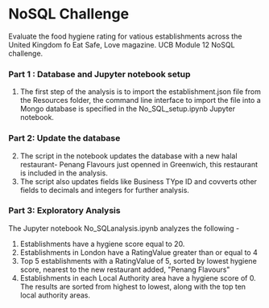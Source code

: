 # NoSQL Challenge
Evaluate the food hygiene rating for vatious establishments across the United Kingdom fo Eat Safe, Love magazine. UCB Module 12 NoSQL challenge.

### Part 1 : Database and Jupyter notebook setup
1. The first step of the analysis is to import the establishment.json file from the Resources folder, the command line interface to import the file into a Mongo database is specified in the No_SQL_setup.ipynb Jupyter notebook.

### Part 2: Update the database
2. The script in the notebook updates the database with a new halal restaurant- Penang Flavours just openned in Greenwich, this restaurant is included in the analysis.
3. The script also updates fields like Business TYpe ID and covverts other fields to decimals and integers for further analysis.

### Part 3: Exploratory Analysis
The Jupyter notebook No_SQLanalysis.ipynb analyzes the following - 
1. Establishments have a hygiene score equal to 20.
2. Establishments in London have a RatingValue greater than or equal to 4
3. Top 5 establishments with a RatingValue of 5, sorted by lowest hygiene score, nearest to the new restaurant added, "Penang Flavours"
4. Establishments in each Local Authority area have a hygiene score of 0. The results are sorted from highest to lowest, along with the top ten local authority areas.
